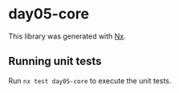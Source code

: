 # day05-core

This library was generated with [Nx](https://nx.dev).

## Running unit tests

Run `nx test day05-core` to execute the unit tests.
